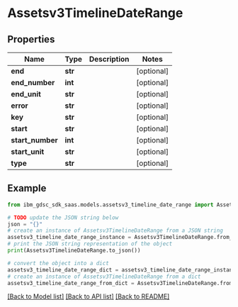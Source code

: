 # Assetsv3TimelineDateRange


## Properties

Name | Type | Description | Notes
------------ | ------------- | ------------- | -------------
**end** | **str** |  | [optional] 
**end_number** | **int** |  | [optional] 
**end_unit** | **str** |  | [optional] 
**error** | **str** |  | [optional] 
**key** | **str** |  | [optional] 
**start** | **str** |  | [optional] 
**start_number** | **int** |  | [optional] 
**start_unit** | **str** |  | [optional] 
**type** | **str** |  | [optional] 

## Example

```python
from ibm_gdsc_sdk_saas.models.assetsv3_timeline_date_range import Assetsv3TimelineDateRange

# TODO update the JSON string below
json = "{}"
# create an instance of Assetsv3TimelineDateRange from a JSON string
assetsv3_timeline_date_range_instance = Assetsv3TimelineDateRange.from_json(json)
# print the JSON string representation of the object
print(Assetsv3TimelineDateRange.to_json())

# convert the object into a dict
assetsv3_timeline_date_range_dict = assetsv3_timeline_date_range_instance.to_dict()
# create an instance of Assetsv3TimelineDateRange from a dict
assetsv3_timeline_date_range_from_dict = Assetsv3TimelineDateRange.from_dict(assetsv3_timeline_date_range_dict)
```
[[Back to Model list]](../README.md#documentation-for-models) [[Back to API list]](../README.md#documentation-for-api-endpoints) [[Back to README]](../README.md)


